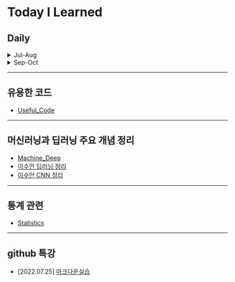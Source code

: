# Today I Learned

## Daily
<details markdown="1">
<summary>Jul-Aug</summary>

- [2022.07.28] [판다스와 크롤링](https://github.com/Yedam101/TIL/blob/master/Jul-Aug/0728.md)
- [2022.07.29] [크롤링 find와 select](https://github.com/Yedam101/TIL/blob/master/Jul-Aug/0729.md) 
- [2022.07.30] [그래프 시각화 연습](https://github.com/Yedam101/Daily/blob/master/Jul-Aug/0730.md)
- [2022.07.31] [크롤링 find와 pd.table, 멜론차트](https://github.com/Yedam101/Daily/blob/master/Jul-Aug/0731.md)
- [2022.08.01] [셀레니움과 API](https://github.com/Yedam101/Daily/blob/master/Jul-Aug/0801.md)
- [2022.08.02] [LeetCode](https://github.com/Yedam101/Daily/blob/master/Jul-Aug/0802.md)
- [2022.08.03] [LeetCode](https://github.com/Yedam101/Daily/blob/master/Jul-Aug/0803.md)
- [2022.08.04] [LeetCode](https://github.com/Yedam101/Daily/blob/master/Jul-Aug/0804.md)
- [2022.08.05] [LeetCode](https://github.com/Yedam101/Daily/blob/master/Jul-Aug/0805.md)
- [2022.08.07] [백준](https://github.com/Yedam101/Daily/blob/master/Jul-Aug/0807.md)
- [2022.08.08] [LeetCode](https://github.com/Yedam101/Daily/blob/master/Jul-Aug/0808.md)
- [2022.08.09] [백준](https://github.com/Yedam101/Daily/blob/master/Jul-Aug/0809.md)
- [2022.08.11] [백준](https://github.com/Yedam101/Daily/blob/master/Jul-Aug/0811.md)
- [2022.08.13] [백준](https://github.com/Yedam101/Daily/blob/master/Jul-Aug/0813.md)
- [2022.08.14] [백준](https://github.com/Yedam101/Daily/blob/master/Jul-Aug/0814.md)
- [2022.08.15] [백준](https://github.com/Yedam101/Daily/blob/master/Jul-Aug/0815.md)
- [2022.08.16] [백준](https://github.com/Yedam101/Daily/blob/master/Jul-Aug/0816.md)
- [2022.08.19] [프로그래머스](https://github.com/Yedam101/Daily/blob/master/Jul-Aug/0819.md)
- [2022.08.26] [LeetCode](https://github.com/Yedam101/Daily/blob/master/Jul-Aug/0826.md)
- [2022.08.28] [LeetCode](https://github.com/Yedam101/Daily/blob/master/Jul-Aug/0828.md)

</details>

<details markdown="1">
<summary>Sep-Oct</summary>

- [2022.09.10] [백준](https://github.com/Yedam101/Daily/blob/master/Sep-Oct/0910.md)
- [2022.09.11] [백준](https://github.com/Yedam101/Daily/blob/master/Sep-Oct/0911.md)
- [2022.09.12] [백준](https://github.com/Yedam101/Daily/blob/master/Sep-Oct/0912.md)
- [2022.09.13] [백준](https://github.com/Yedam101/Daily/blob/master/Sep-Oct/0913.md)
- [2022.09.14] [백준](https://github.com/Yedam101/Daily/blob/master/Sep-Oct/0914.md)
- [2022.09.17] [프로그래머스](https://github.com/Yedam101/Daily/blob/master/Sep-Oct/0917.md)
- [2022.09.20] [프로그래머스](https://github.com/Yedam101/Daily/blob/master/Sep-Oct/0920.md)

</details>

-------------

## 유용한 코드
- [Useful_Code](https://github.com/Yedam101/TIL/blob/master/useful_code.md)
-----------

## 머신러닝과 딥러닝 주요 개념 정리
- [Machine_Deep](https://github.com/Yedam101/TIL/blob/master/Machine_Deep.md)
- [이수안 딥러닝 정리](https://github.com/Yedam101/Daily/blob/master/LSA_DeepLearning.ipynb)
- [이수안 CNN 정리](https://github.com/Yedam101/Daily/blob/master/Convolution%20Neural%20Networks%2C%20CNN.ipynb)
-----------

## 통계 관련
- [Statistics](https://github.com/Yedam101/Daily/blob/master/Statistics.md)

---------

## github 특강
- [2022.07.25] [마크다운실습](https://github.com/Yedam101/TIL/blob/master/Jul-Aug/TIL_Day_01.md)


